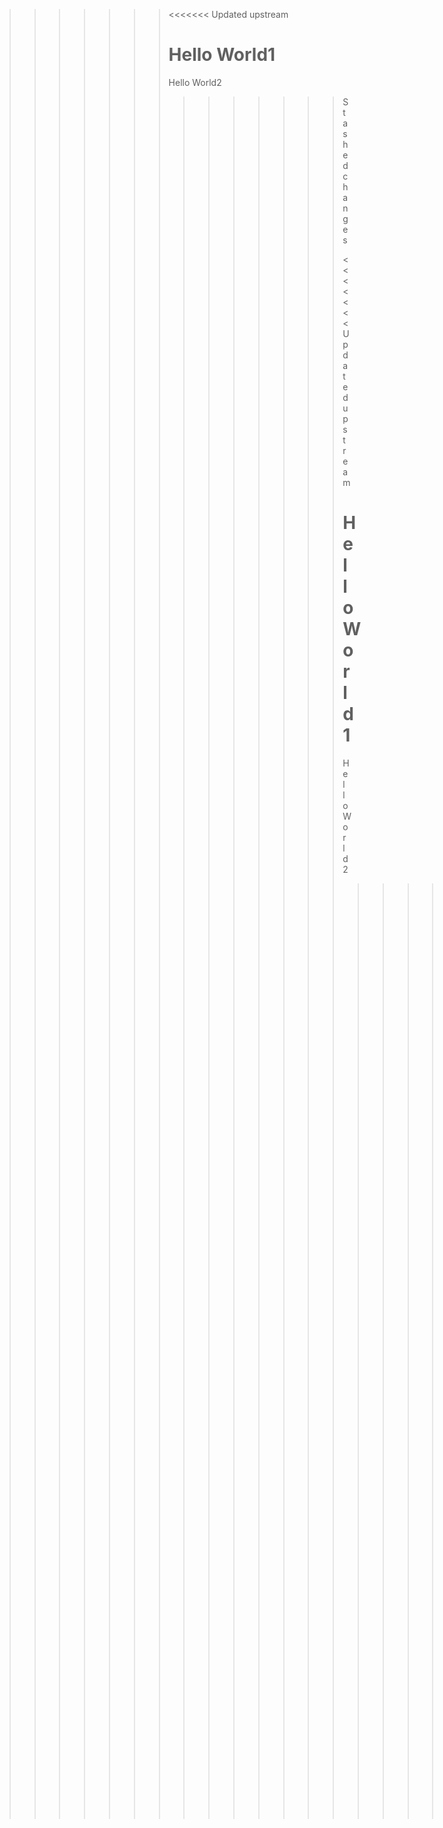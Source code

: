 >>>>>>> <<<<<<< Updated upstream
>>>>>>>
>>>>>>> Hello World1
>>>>>>> =======
>>>>>>>
>>>>>>> Hello World2
>>>>>>>
>>>>>>> >>>>>>> Stashed changes
>>>>>>> >>>>>>>
>>>>>>> >>>>>>> <<<<<<< Updated upstream
>>>>>>> >>>>>>>
>>>>>>> >>>>>>> Hello World1
>>>>>>> >>>>>>> =======
>>>>>>> >>>>>>>
>>>>>>> >>>>>>> Hello World2
>>>>>>> >>>>>>>
>>>>>>> >>>>>>> >>>>>>> Stashed changes
>>>>>>> >>>>>>> >>>>>>>
>>>>>>> >>>>>>> >>>>>>> <<<<<<< Updated upstream
>>>>>>> >>>>>>> >>>>>>>
>>>>>>> >>>>>>> >>>>>>> Hello World1
>>>>>>> >>>>>>> >>>>>>> =======
>>>>>>> >>>>>>> >>>>>>>
>>>>>>> >>>>>>> >>>>>>> Hello World2
>>>>>>> >>>>>>> >>>>>>>
>>>>>>> >>>>>>> >>>>>>> >>>>>>> Stashed changes
